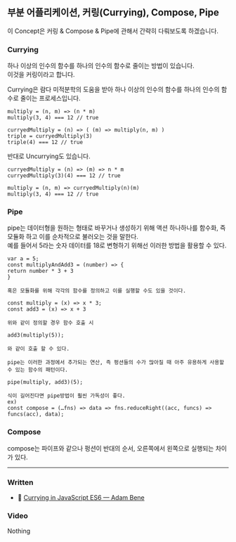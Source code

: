 ## 부분 어플리케이션, 커링(Currying), Compose, Pipe

이 Concept은 커링 & Compose & Pipe에 관해서 간략히 다뤄보도록 하겠습니다.<br>

### Currying

하나 이상의 인수의 함수를 하나의 인수의 함수로 줄이는 방법이 있습니다.<br>
이것을 커링이라고 합니다.<br>

Currying은 람다 미적분학의 도움을 받아 하나 이상의 인수의 함수를 하나의 인수의 함수로 줄이는 프로세스입니다.<br>

```
multiply = (n, m) => (n * m)
multiply(3, 4) === 12 // true

curryedMultiply = (n) => ( (m) => multiply(n, m) )
triple = curryedMultiply(3)
triple(4) === 12 // true
```

반대로 Uncurrying도 있습니다.<br>

```
curryedMultiply = (n) => (m) => n * m
curryedMultiply(3)(4) === 12 // true

multiply = (n, m) => curryedMultiply(n)(m)
multiply(3, 4) === 12 // true
```

### Pipe

pipe는 데이터형을 원하는 형태로 바꾸거나 생성하기 위해 액션 하나하나를 함수화, 즉 모듈화 하고 이를 순차적으로 불러오는 것을 말한다.<br>
예를 들어서 5라는 숫자 데이터를 18로 변형하기 위해선 이러한 방법을 활용할 수 있다.<br>

```
var a = 5;
const multiplyAndAdd3 = (number) => {
return number * 3 + 3
}

혹은 모듈화를 위해 각각의 함수를 정의하고 이를 실행할 수도 있을 것이다.

const multiply = (x) => x * 3;
const add3 = (x) => x + 3

위와 같이 정의할 경우 함수 호출 시

add3(multiply(5));

와 같이 호출 할 수 있다.

pipe는 이러한 과정에서 추가되는 연산, 즉 펑션들의 수가 많아질 때 아주 유용하게 사용할 수 있는 함수의 패턴이다.

pipe(multiply, add3)(5);

식이 길어진다면 pipe방법이 훨씬 가독성이 좋다.
ex)
const compose = (…fns) => data => fns.reduceRight((acc, funcs) => funcs(acc), data);
```

### Compose

compose는 파이프와 같으나 펑션이 반대의 순서, 오른쪽에서 왼쪽으로 실행되는 차이가 있다.

---

### Written

- 📜 [Currying in JavaScript ES6 — Adam Bene](https://medium.com/@acparas/what-i-learned-today-july-2-2017-ab9a46dbf85f)

### Video

Nothing

